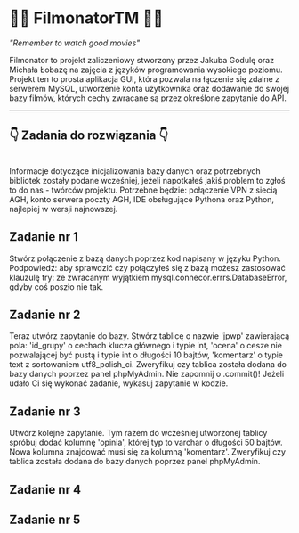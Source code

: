 # 🤜🏻 FilmonatorTM 🤛🏻

*"Remember to watch good movies"*

Filmonator to projekt zaliczeniowy stworzony przez Jakuba Godulę oraz Michała Łobazę na zajęcia z języków programowania wysokiego poziomu. Projekt ten to prosta aplikacja GUI, która pozwala na łączenie się zdalne z serwerem MySQL, utworzenie konta użytkownika oraz dodawanie do swojej bazy filmów, których cechy zwracane są przez określone zapytanie do API. 

--------------------------------------------------------------------------------------------------------------------------------------------------------------------
 
## 👇 Zadania do rozwiązania 👇 
<br>
Informacje dotyczące inicjalizowania bazy danych oraz potrzebnych bibliotek zostały podane wcześniej, jeżeli napotkałeś jakiś problem to zgłoś to do nas - twórców projektu.
Potrzebne będzie: połączenie VPN z siecią AGH, konto serwera poczty AGH, IDE obsługujące Pythona oraz Python, najlepiej w wersji najnowszej.

## Zadanie nr 1
Stwórz połączenie z bazą danych poprzez kod napisany w języku Python. 
<br>
Podpowiedź: aby sprawdzić czy połączyłeś się z bazą możesz zastosować klauzulę try: ze zwracanym wyjątkiem mysql.connecor.errrs.DatabaseError, gdyby coś poszło nie tak.
## Zadanie nr 2
Teraz utwórz zapytanie do bazy. Stwórz tablicę o nazwie 'jpwp' zawierającą pola: 'id_grupy' o cechach klucza głównego i typie int,  'ocena' o cesze nie pozwalającej być pustą i typie int o długości 10 bajtów, 'komentarz' o typie text z sortowaniem utf8_polish_ci. Zweryfikuj czy tablica została dodana do bazy danych poprzez panel phpMyAdmin. Nie zapomnij o .commit()! Jeżeli udało Ci się wykonać zadanie, wykasuj zapytanie w kodzie.
## Zadanie nr 3
Utwórz kolejne zapytanie. Tym razem do wcześniej utworzonej tablicy spróbuj dodać kolumnę 'opinia', której typ to varchar o długości 50 bajtów. Nowa kolumna znajdować musi się za kolumną 'komentarz'. Zweryfikuj czy tablica została dodana do bazy danych poprzez panel phpMyAdmin.
## Zadanie nr 4
## Zadanie nr 5
